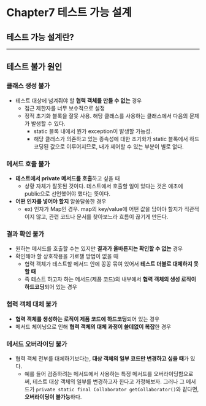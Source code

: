 # Chapter7 테스트 가능 설계

## 테스트 가능 설계란?

---
## 테스트 불가 원인

### 클래스 생성 불가
- 테스트 대상에 넘겨줘야 할 **협력 객체를 만들 수 없는** 경우
  - 접근 제한자를 너무 보수적으로 설정
  - 정적 초기화 블록을 잘못 사용. 해당 클래스를 사용하는 클래스에서 다음의 문제가 발생할 수 있다.
    - static 블록 내에서 뭔가 exception이 발생할 가능성.
    - 해당 클래스가 의존하고 있는 종속성에 대한 초기화가 static 블록에서 하드코딩된 값으로 이루어지므로, 내가 제어할 수 있는 부분이 별로 없다.

### 메서드 호출 불가
- **테스트에서 private 메서드를 호출**하고 싶을 때
  - 상황 자체가 잘못된 것이다. 테스트에서 호출할 일이 있다는 것은 애초에 public으로 선언했어야 했다는 뜻이다.
- **어떤 인자를 넣어야 할지** 알쏭달쏭한 경우
  - ex) 인자가 Map인 경우. map의 key/value에 어떤 값을 담아야 할지가 직관적이지 않고, 관련 코드나 문서를 찾아보느라 흐름이 끊기게 만든다.

### 결과 확인 불가
- 원하는 메서드를 호출할 수는 있지만 **결과가 올바른지는 확인할 수 없는** 경우
- 확인해야 할 상호작용을 가로챌 방법이 없을 때
  - 협력 객체가 테스트할 메서드 안에 꽁꽁 묶여 있어서 **테스트 더블로 대체하지 못할 때**
  - 즉 테스트 하고자 하는 메서드(제품 코드)의 내부에서 **협력 객체의 생성 로직이 하드코딩**되어 있는 경우

### 협력 객체 대체 불가
- **협력 객체를 생성하는 로직이 제품 코드에 하드코딩**되어 있는 경우
- 메서드 체이닝으로 인해 **협력 객체의 대체 과정이 쓸데없이 복잡**한 경우

### 메서드 오버라이딩 불가
- 협력 객체 전부를 대체하기보다는, **대상 객체의 일부 코드만 변경하고 싶을 때**가 있다.
  - 예를 들어 검증하려는 메서드에서 사용하는 특정 메서드를 오버라이딩함으로써, 테스트 대상 객체의 일부를 변경하고자 한다고 가정해보자. 그러나 그 메서드가 `private static final Collaborator getCollaborator()`와 같다면, **오버라이딩이 불가능**하다.